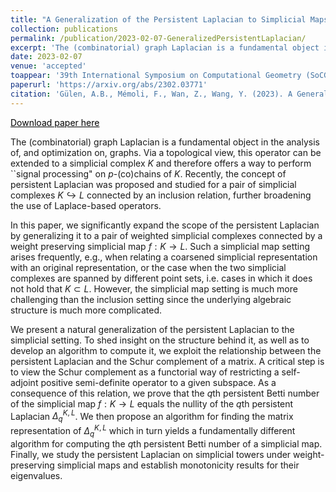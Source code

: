 ```yaml
---
title: "A Generalization of the Persistent Laplacian to Simplicial Maps"
collection: publications
permalink: /publication/2023-02-07-GeneralizedPersistentLaplacian/
excerpt: 'The (combinatorial) graph Laplacian is a fundamental object in the analysis of, and optimization on, graphs. Via a topological view, this operator can be extended to a simplicial complex $K$ and therefore offers a way to perform ``signal processing" on $p$-(co)chains of $K$.  Recently, the concept of persistent Laplacian was proposed and studied for a pair of  simplicial complexes $K\hookrightarrow L$ connected by an inclusion relation, further broadening the use of Laplace-based operators. In this paper, we significantly expand the scope of the persistent Laplacian by generalizing it to a pair of weighted simplicial complexes connected by a weight preserving simplicial map $f: K \to L$. Such a simplicial map setting arises frequently, e.g., when relating a coarsened simplicial representation with an original representation, or the case when the two simplicial complexes are spanned by different point sets, i.e. cases in which it does not hold that $K\subset L$.  However, the simplicial map setting is much more challenging than the inclusion setting since the underlying algebraic structure is much more complicated.'
date: 2023-02-07
venue: 'accepted'
toappear: '39th International Symposium on Computational Geometry (SoCG 2023).'
paperurl: 'https://arxiv.org/abs/2302.03771'
citation: 'Gülen, A.B., Mémoli, F., Wan, Z., Wang, Y. (2023). A Generalization of the Persistent Laplacian to Simplicial Maps. <i>arXiv preprint</i>. arXiv:2302.03771.'
---
```


<a href="https://arxiv.org/abs/2302.03771" style="color:#000000;">Download paper here</a>

The (combinatorial) graph Laplacian is a fundamental object in the analysis of, and optimization on, graphs. Via a topological view, this operator can be extended to a simplicial complex $K$ and therefore offers a way to perform ``signal processing" on $p$-(co)chains of $K$.  Recently, the concept of persistent Laplacian was proposed and studied for a pair of  simplicial complexes $K\hookrightarrow L$ connected by an inclusion relation, further broadening the use of Laplace-based operators. 
    
In this paper, we significantly expand the scope of the persistent Laplacian by generalizing it to a pair of weighted simplicial complexes connected by a weight preserving simplicial map $f: K \to L$. Such a simplicial map setting arises frequently, e.g., when relating a coarsened simplicial representation with an original representation, or the case when the two simplicial complexes are spanned by different point sets, i.e. cases in which it does not hold that $K\subset L$.  However, the simplicial map setting is much more challenging than the inclusion setting since the underlying algebraic structure is much more complicated.

We present a natural generalization of the persistent Laplacian to the simplicial setting. To shed insight on the structure behind it, as well as to develop an algorithm to compute it, we exploit the relationship between the persistent Laplacian and the Schur complement of a matrix. A critical step is to view the Schur complement as a functorial way of restricting a self-adjoint positive semi-definite operator to a given subspace. As a consequence of this relation, we prove that the $q$th persistent Betti number of the simplicial map $f: K\to L$ equals  the nullity of the $q$th persistent Laplacian $\Delta_q^{K,L}$. We then propose an algorithm for finding the matrix representation of $\Delta_q^{K,L}$ which in turn yields  a fundamentally different algorithm for computing the $q$th persistent Betti number of a simplicial map. Finally, we study the persistent Laplacian on simplicial towers under weight-preserving simplicial maps and establish monotonicity results for their eigenvalues. 

